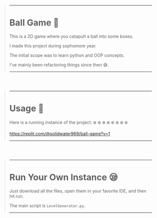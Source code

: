<br>

> ---
> 
> # Ball Game :football:
> 
> This is a 2D game where you catapult a ball into some boxes.
> 
> I made this project during sophomore year.
> 
> The initial scope was to learn python and OOP concepts.
> 
> I've mainly been refactoring things since then :sweat_smile:.
>
> ---

<br>
<br>

> ---
>
> # Usage :hugs:
> 
> Here is a running instance of the project: :snowflake: :snowflake: :snowflake: :snowflake: :snowflake: :snowflake: :snowflake: :snowflake:
> 
> https://replit.com/@solidwater969/ball-game?v=1
>
> ---

<br>
<br>

> ---
>
> # Run Your Own Instance :sleepy:
> 
> Just download all the files, open them in your favorite IDE, and then hit run.
> 
> The main script is ```LevelGenerator.py```.
>
> ---

